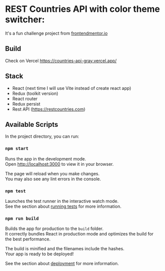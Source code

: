 # REST Countries API with color theme switcher:

It's a fun challenge project from [frontendmentor.io](https://www.frontendmentor.io/challenges/rest-countries-api-with-color-theme-switcher-5cacc469fec04111f7b848ca)

## Build

Check on Vercel https://countries-api-gray.vercel.app/

## Stack
- React (next time I will use Vite instead of create react app)
- Redux (toolkit version)
- React router
- Redux persist
- Rest API (https://restcountries.com)

## Available Scripts

In the project directory, you can run:

### `npm start`

Runs the app in the development mode.\
Open [http://localhost:3000](http://localhost:3000) to view it in your browser.

The page will reload when you make changes.\
You may also see any lint errors in the console.

### `npm test`

Launches the test runner in the interactive watch mode.\
See the section about [running tests](https://facebook.github.io/create-react-app/docs/running-tests) for more information.

### `npm run build`

Builds the app for production to the `build` folder.\
It correctly bundles React in production mode and optimizes the build for the best performance.

The build is minified and the filenames include the hashes.\
Your app is ready to be deployed!

See the section about [deployment](https://facebook.github.io/create-react-app/docs/deployment) for more information.
